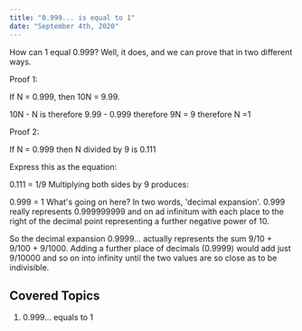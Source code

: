 ```yaml
---
title: "0.999... is equal to 1"
date: "September 4th, 2020"
---
```


How can 1 equal 0.999? Well, it does, and we can prove that in two different ways.

Proof 1:

If N = 0.999, then 10N = 9.99.

10N - N is therefore 9.99 - 0.999 therefore 9N = 9 therefore N =1

Proof 2:

If N = 0.999 then N divided by 9 is 0.111

Express this as the equation:

0.111 = 1/9
Multiplying both sides by 9 produces:

0.999 = 1
What's going on here? In two words, 'decimal expansion'. 0.999 really represents 0.999999999 and on ad infinitum with each place to the right of the decimal point representing a further negative power of 10.

So the decimal expansion 0.9999... actually represents the sum 9/10 + 9/100 + 9/1000. Adding a further place of decimals (0.9999) would add just 9/10000 and so on into infinity until the two values are so close as to be indivisible.

## Covered Topics

1. 0.999... equals to 1